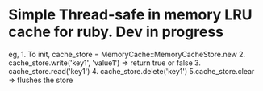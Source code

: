 # Simple Thread-safe in memory LRU cache for ruby. Dev in progress
  eg,
    1. To init, cache_store = MemoryCache::MemoryCacheStore.new
    2. cache_store.write('key1', 'value1') => return true or false
    3. cache_store.read('key1')
    4. cache_store.delete('key1')
    5.cache_store.clear => flushes the store